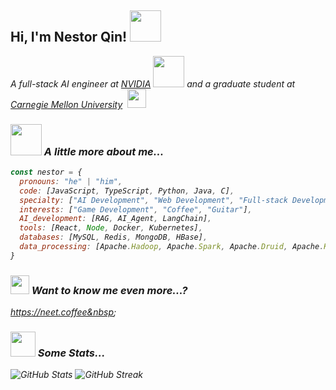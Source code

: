 <h2> Hi, I'm Nestor Qin! <img src="https://media.giphy.com/media/mGcNjsfWAjY5AEZNw6/giphy.gif" width="50" /></h2>
<p><em>A full-stack AI engineer at <a href="https://www.nvidia.com/en-us/">NVIDIA</a> <img src="https://github.com/user-attachments/assets/756c2039-5b53-4cf5-bf99-bf512d89a58e" width=50 /> and a graduate student at <a href="https://www.cmu.edu/">Carnegie Mellon University</a>&nbsp;&nbsp;<img src="https://media.giphy.com/media/fYSnHlufseco8Fh93Z/giphy.gif" width=30 />

### <img src="https://media.giphy.com/media/VgCDAzcKvsR6OM0uWg/giphy.gif" width="50" /> A little more about me...  

```javascript
const nestor = {
  pronouns: "he" | "him",
  code: [JavaScript, TypeScript, Python, Java, C],
  specialty: ["AI Development", "Web Development", "Full-stack Development", "iOS Development"],
  interests: ["Game Development", "Coffee", "Guitar"],
  AI_development: [RAG, AI_Agent, LangChain],
  tools: [React, Node, Docker, Kubernetes],
  databases: [MySQL, Redis, MongoDB, HBase],
  data_processing: [Apache.Hadoop, Apache.Spark, Apache.Druid, Apache.Kafka, Apache.Samza],
}
```

### <img width=30 bottom=-5 src="https://media1.giphy.com/media/v1.Y2lkPTc5MGI3NjExdWZmaXh0ZGowN3V5MDZ2OXpsYnh5dGFvOGt0cmVnOWYydXFwcHI4dSZlcD12MV9pbnRlcm5hbF9naWZfYnlfaWQmY3Q9cw/Rrh06GopYdQPFva7AF/giphy.gif" /> Want to know me even more...?
https://neet.coffee&nbsp;&nbsp;

### <img width=40 bottom=-5 src="https://github.com/user-attachments/assets/827b3967-aaef-449a-b496-a1e74b015218" /> Some Stats...

<img src="https://github-readme-stats.vercel.app/api?username=neet-nestor&show_icons=true&theme=tokyonight" alt="GitHub Stats" />

<img src="https://github-readme-streak-stats.herokuapp.com/?user=neet-nestor&theme=tokyonight" alt="GitHub Streak" />
